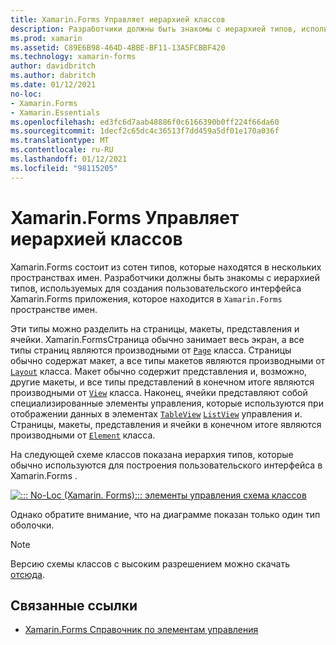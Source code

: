 ```yaml
---
title: Xamarin.Forms Управляет иерархией классов
description: Разработчики должны быть знакомы с иерархией типов, используемых для создания пользовательского интерфейса Xamarin.Forms приложения.
ms.prod: xamarin
ms.assetid: C89E6B98-464D-4BBE-BF11-13A5FCBBF420
ms.technology: xamarin-forms
author: davidbritch
ms.author: dabritch
ms.date: 01/12/2021
no-loc:
- Xamarin.Forms
- Xamarin.Essentials
ms.openlocfilehash: ed3fc6d7aab48886f0c6166390b0ff224f66da60
ms.sourcegitcommit: 1decf2c65dc4c36513f7dd459a5df01e170a036f
ms.translationtype: MT
ms.contentlocale: ru-RU
ms.lasthandoff: 01/12/2021
ms.locfileid: "98115205"
---
```

# <a name="no-locxamarinforms-controls-class-hierarchy"></a>Xamarin.Forms Управляет иерархией классов

Xamarin.Forms состоит из сотен типов, которые находятся в нескольких пространствах имен. Разработчики должны быть знакомы с иерархией типов, используемых для создания пользовательского интерфейса Xamarin.Forms приложения, которое находится в `Xamarin.Forms` пространстве имен.

Эти типы можно разделить на страницы, макеты, представления и ячейки. Xamarin.FormsСтраница обычно занимает весь экран, а все типы страниц являются производными от [`Page`](xref:Xamarin.Forms.Page) класса. Страницы обычно содержат макет, а все типы макетов являются производными от [`Layout`](xref:Xamarin.Forms.Layout) класса. Макет обычно содержит представления и, возможно, другие макеты, и все типы представлений в конечном итоге являются производными от [`View`](xref:Xamarin.Forms.View) класса. Наконец, ячейки представляют собой специализированные элементы управления, которые используются при отображении данных в элементах [`TableView`](xref:Xamarin.Forms.TableView) [`ListView`](xref:Xamarin.Forms.ListView) управления и. Страницы, макеты, представления и ячейки в конечном итоге являются производными от [`Element`](xref:Xamarin.Forms.Element) класса.

На следующей схеме классов показана иерархия типов, которые обычно используются для построения пользовательского интерфейса в Xamarin.Forms .

[![::: No-Loc (Xamarin. Forms)::: элементы управления схема классов](class-hierarchy-images/class-diagram.png "::: No-Loc (Xamarin. Forms)::: элементы управления схема классов")](class-hierarchy-images/class-diagram-large.png#lightbox "::: No-Loc (Xamarin. Forms)::: элементы управления схема классов")

Однако обратите внимание, что на диаграмме показан только один тип оболочки.

> [!NOTE]
> Версию схемы классов с высоким разрешением можно скачать [отсюда](class-hierarchy-images/class-diagram-high-resolution.png).

## <a name="related-links"></a>Связанные ссылки

- [Xamarin.Forms Справочник по элементам управления](~/xamarin-forms/user-interface/controls/index.md)
